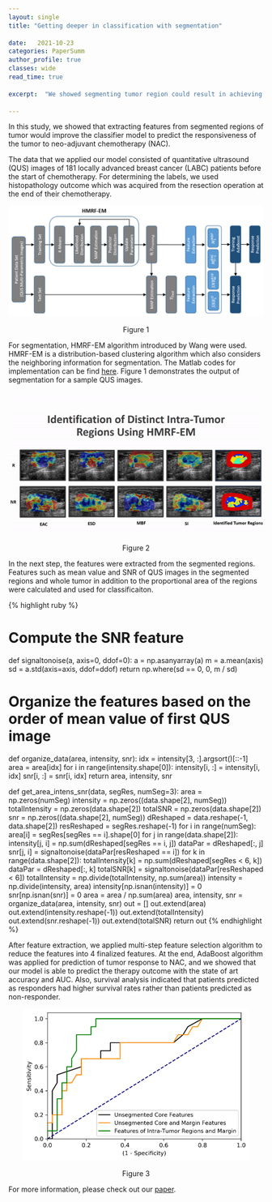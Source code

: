 ```yaml
---
layout: single
title: "Getting deeper in classification with segmentation"

date:   2021-10-23
categories: PaperSumm
author_profile: true
classes: wide
read_time: true

excerpt:  "We showed segmenting tumor region could result in achieving better and more informative biomarkers for classification."

---
```


In this study, we showed that extracting features from segmented regions of tumor would improve the classifier model to predict the responsiveness of the tumor to neo-adjuvant chemotherapy (NAC).

The data that we applied our model consisted of quantitative ultrasound (QUS) images of 181 locally advanced breast cancer (LABC) patients before the start of chemotherapy. For determining the labels, we used histopathology outcome which was acquired from the resection operation at the end of their chemotherapy.

<p align="center">
  <img alt="model" src="/assets/post1/model.png">
  <figcaption align="center">Figure 1</figcaption>
</p>


For segmentation, HMRF-EM algorithm introduced by Wang were used. HMRF-EM is a distribution-based clustering algorithm which also considers the neighboring information for segmentation. The Matlab codes for implementation can be find [here](https://www.mathworks.com/matlabcentral/fileexchange/37530-hmrf-em-image). Figure 1 demonstrates the output of segmentation for a sample QUS images.

<p align="center">
  <img alt="segmentation" src="/assets/post1/slide2.gif">
  <figcaption align="center">Figure 2</figcaption>
</p>

In the next step, the features were extracted from the segmented regions. Features such as mean value and SNR of QUS images in the segmented regions and whole tumor in addition to the proportional area of the regions were calculated and used for classificaiton. 


{% highlight ruby %}
# Compute the SNR feature 
def signaltonoise(a, axis=0, ddof=0):
    a = np.asanyarray(a)
    m = a.mean(axis)
    sd = a.std(axis=axis, ddof=ddof)
    return np.where(sd == 0, 0, m / sd)

# Organize the features based on the order of mean value of first QUS image
def organize_data(area, intensity, snr):
    idx = intensity[3, :].argsort()[::-1]
    area = area[idx]
    for i in range(intensity.shape[0]):
        intensity[i, :] = intensity[i, idx]
        snr[i, :] = snr[i, idx]
    return area, intensity, snr

def get_area_intens_snr(data, segRes, numSeg=3):
    area = np.zeros(numSeg)
    intensity = np.zeros((data.shape[2], numSeg))
    totalIntensity = np.zeros(data.shape[2])
    totalSNR = np.zeros(data.shape[2])
    snr = np.zeros((data.shape[2], numSeg))
    dReshaped = data.reshape(-1, data.shape[2])
    resReshaped = segRes.reshape(-1)
    for i in range(numSeg):
        area[i] = segRes[segRes == i].shape[0]
        for j in range(data.shape[2]):
            intensity[j, i] = np.sum(dReshaped[segRes == i, j])
            dataPar = dReshaped[:, j]
            snr[j, i] = signaltonoise(dataPar[resReshaped == i])
    for k in range(data.shape[2]):
        totalIntensity[k] = np.sum(dReshaped[segRes < 6, k])
        dataPar = dReshaped[:, k]
        totalSNR[k] = signaltonoise(dataPar[resReshaped < 6])
    totalIntensity = np.divide(totalIntensity, np.sum(area))
    intensity = np.divide(intensity, area)
    intensity[np.isnan(intensity)] = 0
    snr[np.isnan(snr)] = 0
    area = area / np.sum(area)
    area, intensity, snr = organize_data(area, intensity, snr)
    out = []
    out.extend(area)
    out.extend(intensity.reshape(-1))
    out.extend(totalIntensity)
    out.extend(snr.reshape(-1))
    out.extend(totalSNR)
    return out
{% endhighlight %}

After feature extraction, we applied multi-step feature selection algorithm to reduce the features into 4 finalized features. At the end, AdaBoost algorithm was applied for prediction of tumor response to NAC, and we showed that our model is able to predict the therapy outcome with the state of art accuracy and AUC. Also, survival analysis indicated that patients predicted as responders had higher survival rates rather than patients predicted as non-responder. 


<p align="center">
  <img alt="model" src="/assets/post1/auc.png">
  <figcaption align="center">Figure 3</figcaption>
</p>

For more information, please check out our [paper](https://pubmed.ncbi.nlm.nih.gov/34290259/).



